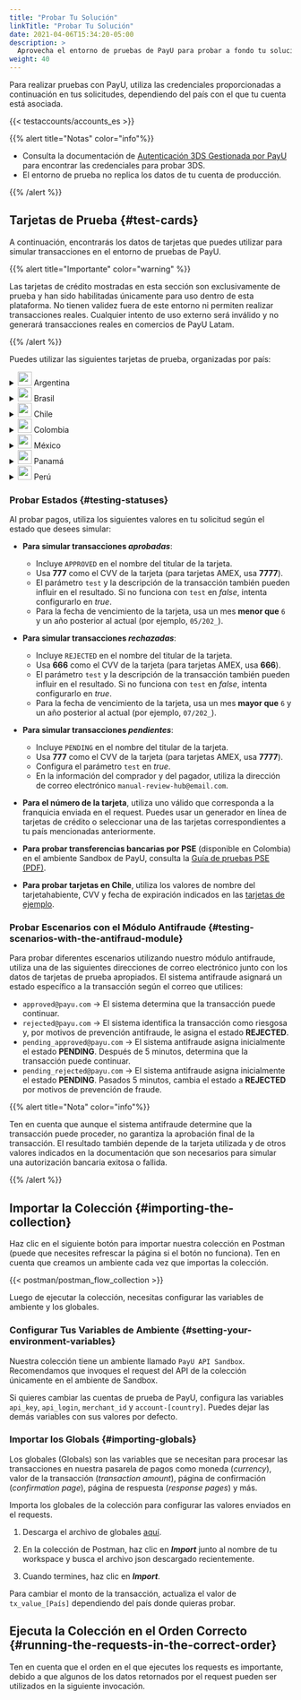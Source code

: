 ```yaml
---
title: "Probar Tu Solución"
linkTitle: "Probar Tu Solución"
date: 2021-04-06T15:34:20-05:00
description: >
  Aprovecha el entorno de pruebas de PayU para probar a fondo tu solución antes de pasar al entorno en producción, donde se realizan pagos y transacciones reales.
weight: 40
---
```

<script>
  function openTarget() {
    var hash = location.hash.substring(1);
    if(hash) {
      var details = document.getElementById(hash);
    } 
    if(details && details.tagName.toLowerCase() === 'details') {
      details.open = true;
      details.scrollIntoView(true);
    }
  }
  window.addEventListener('DOMContentLoaded', openTarget);
</script>

Para realizar pruebas con PayU, utiliza las credenciales proporcionadas a continuación en tus solicitudes, dependiendo del país con el que tu cuenta está asociada.  

{{< testaccounts/accounts_es >}}

{{% alert title="Notas" color="info"%}}

* Consulta la documentación de <a href="https://developers.payulatam.com/latam/es/docs/services/3dsauthentication/payu-handled-3ds-authentication.html#probar-la-autenticaci%C3%B3n-3ds" target="_blank">Autenticación 3DS Gestionada por PayU</a> para encontrar las credenciales para probar 3DS.
* El entorno de prueba no replica los datos de tu cuenta de producción.

{{% /alert %}}

## Tarjetas de Prueba {#test-cards}

A continuación, encontrarás los datos de tarjetas que puedes utilizar para simular transacciones en el entorno de pruebas de PayU.

{{% alert title="Importante" color="warning" %}}

Las tarjetas de crédito mostradas en esta sección son exclusivamente de prueba y han sido habilitadas únicamente para uso dentro de esta plataforma. No tienen validez fuera de este entorno ni permiten realizar transacciones reales. Cualquier intento de uso externo será inválido y no generará transacciones reales en comercios de PayU Latam.

{{% /alert %}}

Puedes utilizar las siguientes tarjetas de prueba, organizadas por país:

<details id="argentina">
<summary><img src="/assets/Argentina.png" width="25px"/> Argentina</summary>

| Tarjeta                           | Número                              |
|-----------------------------------|-------------------------------------|
| **Tarjeta de Crédito AMEX**       | 376414000000009                     |
| **Tarjeta de Crédito ARGENCARD**  | 5011050000000001                    |
| **Tarjeta de Crédito CABAL**      | 5896570000000008                    |
| **Tarjeta de Crédito CENCOSUD**   | 6034930000000005 - 5197670000000002 |
| **Tarjeta de Crédito DINERS**     | 36481400000006                      |
| **Tarjeta de Crédito MASTERCARD** | 5399090000000009                    |
| **Tarjeta de Crédito NARANJA**    | 5895620000000002                    |
| **Tarjeta de Crédito SHOPPING**   | 6034880000000051                    |
| **Tarjeta de Crédito VISA**       | 4850110000000000 - 4036820000000001 |
| **Tarjeta Débito VISA**           | 4517730000000000                    |

</details>
<details id="brazil">
<summary><img src="/assets/Brasil.png" width="25px"/> Brasil</summary>

| Tarjeta                   | Número                                   | Fecha de Expiración | CVV  | Tarjetahabiente |
|---------------------------|------------------------------------------|---------------------|------|---|
| **Tarjeta de Crédito AMEX**       | 371341553758128 | 2035/01 | 1234 |
| **Tarjeta de Crédito DINERS**     | 36490101441625 | 2035/01 | 123  |
| **Tarjeta de Crédito ELO**        | 4389351648020055  <br> 4389358876174389 | 2035/01 | 123  |
| **Tarjeta de Crédito HIPERCARD**  | 6062825624254001 | 2035/01 | 123  |
| **Tarjeta de Crédito MASTERCARD** | 5448280000000007 <br> 2223020000000005 <br> 2223000250000004 | 2035/01 | 123  |
| **Tarjeta de Débito MASTERCARD** | 5211588675821084 | 2035/01 | 777 o 666  | APPROVED o DECLINED |
| **Tarjeta de Crédito VISA**       | 4235647728025682 <br> 4895370010000005 | 2035/01 | 123  |
| **Tarjeta de Débito VISA** | 4245757666349685 | 2035/01 | 777 o 666  | APPROVED o DECLINED |

</details>
<details id="chile">
<summary><img src="/assets/Chile.png" width="25px"/> Chile</summary>

<table>
<thead>
  <tr>
    <th>Tarjeta</th>
    <th>Número</th>
    <th>Tarjetahabiente</th>
    <th>CVV</th>
    <th>Fecha de expiración</th>
  </tr>
</thead>
<tbody>
  <tr>
    <td><b>Tarjeta de crédito AMEX</b></td>
    <td>377825000000005</td>
    <td colspan="3" rowspan="2" style="vertical-align:middle"><a href="#testing-status">Utiliza los valores de prueba de acuerdo con el resultado esperado.</a></td>
  </tr>
  <tr>
    <td><b>Tarjeta de crédito DINERS</b></td>
    <td>36525200000002</td>
  </tr>
  <tr>
    <td><b>Tarjeta de crédito MASTERCARD</b></td>
    <td>5457210001000019</td>
    <td>BKN_DMC_001</td>
    <td>300</td>
    <td>12/25</td>
  </tr>
  <tr>
    <td><b>Tarjeta débito MASTERCARD</b></td>
    <td>5204730000001003</td>
    <td>BKN_MCS_001</td>
    <td>100</td>
    <td>12/25</td>
  </tr>
  <tr>
    <td><b>Tarjeta prepago MASTERCARD</b></td>
    <td>5185540320000012</td>
    <td>BKN_DMC_001</td>
    <td>001</td>
    <td>12/25</td>
  </tr>
  <tr>
    <td><b>Tarjeta de crédito VISA</b></td>
    <td>4761340000000035</td>
    <td>VISA_GLOBAL_3</td>
    <td>846</td>
    <td>12/27</td>
  </tr>
  <tr>
    <td><b>Tarjeta Internacional VISA</b></td>
    <td>4005520000000129</td>
    <td>VISA_ECOMMERCE_03</td>
    <td>921</td>
    <td>12/27</td>
  </tr>
  <tr>
    <td><b>Tarjeta débito VISA</b></td>
    <td>4761340000000050</td>
    <td>VISA_GLOBAL_5</td>
    <td>846</td>
    <td>12/27</td>
  </tr>
</tbody>
</table>

</details>
<details id="colombia">
<summary><img src="/assets/Colombia.png" width="25px"/> Colombia</summary>

| Tarjeta                           | Número                                                                |
|-----------------------------------|-----------------------------------------------------------------------|
| **Tarjeta de Crédito AMEX**       | 377813000000001 - 377847626810864 - 376402004977124 - 376414000000009 |
| **Tarjeta de Crédito CODENSA**    | 5907120000000009                                                      |
| **Tarjeta de Crédito CRM**        | 5282096712463427                                                      |
| **Tarjeta de Crédito DAVIVIENDA** | 5247081012761500                                                      |
| **Tarjeta de Crédito DINERS**     | 36032400000007 - 36032404150519 - 36032440201896                      |
| **Tarjeta de Crédito MASTERCARD** | 5471300000000003 - 5120697176068275                                   |
| **Tarjeta de Crédito NEQUI**      | 4093551018099251                                                      |
| **Tarjeta de Crédito VISA**       | 4097440000000004 - 4037997623271984 - 4111111111111111                |
| **Tarjeta Débito VISA**           | 4509420000000008                                                      |

</details>
<details id="mexico">
<summary><img src="/assets/Mexico.png" width="25px"/> México</summary>

| Tarjeta                           | Número                               |
|-----------------------------------|--------------------------------------|
| **Tarjeta de Crédito AMEX**       | 376675000000005                      |
| **Tarjeta de Crédito MASTERCARD** | 5491380000000001 - 5204740000002745  |
| **Tarjeta Débito MASTERCARD**     | 5256780000000007 - 5579220000000012  |
| **Tarjeta de Crédito VISA**       | 4268070000000002 - 4931580001642617 - 4147463011110059 - 4147463011110083 - 4265880000000007 |
| **Tarjeta Débito VISA**           | 4415490000000004                     |

</details>
<details id="panama">
<summary><img src="/assets/Panama.png" width="25px"/> Panamá</summary>

| Tarjeta                           | Número                               |
|-----------------------------------|--------------------------------------|
| **Tarjeta de Crédito MASTERCARD** | 5455040000000005                     |
| **Tarjeta de Crédito VISA**       | 4723030000000005                     |

</details>
<details id="peru">
<summary><img src="/assets/Peru.png" width="25px"/> Perú</summary>

| Tarjeta                           | Número                               |
|-----------------------------------|--------------------------------------|
| **Tarjeta de Crédito AMEX**       | 377753000000009                      |
| **Tarjeta de Crédito DINERS**     | 36239200000000                       |
| **Tarjeta de Crédito MASTERCARD** | 5491610000000001                     |
| **Tarjeta Débito MASTERCARD**     | 5236930000000003                     |
| **Tarjeta de Crédito VISA**       | 4907840000000005 - 4634010000000005  |
| **Tarjeta Débito VISA**           | 4557880000000004                     |

</details>

### Probar Estados {#testing-statuses}

Al probar pagos, utiliza los siguientes valores en tu solicitud según el estado que desees simular:

* **Para simular transacciones _aprobadas_**:
  - Incluye `APPROVED` en el nombre del titular de la tarjeta.
  - Usa **777** como el CVV de la tarjeta (para tarjetas AMEX, usa **7777**).
  - El parámetro `test` y la descripción de la transacción también pueden influir en el resultado. Si no funciona con `test` en _false_, intenta configurarlo en _true_.
  - Para la fecha de vencimiento de la tarjeta, usa un mes **menor que** `6` y un año posterior al actual (por ejemplo, `05/202_`).

* **Para simular transacciones _rechazadas_**:
  - Incluye `REJECTED` en el nombre del titular de la tarjeta.
  - Usa **666** como el CVV de la tarjeta (para tarjetas AMEX, usa **666**).
  - El parámetro `test` y la descripción de la transacción también pueden influir en el resultado. Si no funciona con `test` en _false_, intenta configurarlo en _true_.
  - Para la fecha de vencimiento de la tarjeta, usa un mes **mayor que** `6` y un año posterior al actual (por ejemplo, `07/202_`).

* **Para simular transacciones _pendientes_**:
  - Incluye `PENDING` en el nombre del titular de la tarjeta.
  - Usa **777** como el CVV de la tarjeta (para tarjetas AMEX, usa **7777**).
  - Configura el parámetro `test` en _true_.
  - En la información del comprador y del pagador, utiliza la dirección de correo electrónico `manual-review-hub@email.com`.

* **Para el número de la tarjeta**, utiliza uno válido que corresponda a la franquicia enviada en el request. Puedes usar un generador en línea de tarjetas de crédito o seleccionar una de las tarjetas correspondientes a tu país mencionadas anteriormente.

* **Para probar transferencias bancarias por PSE** (disponible en Colombia) en el ambiente Sandbox de PayU, consulta la [Guía de pruebas PSE (PDF)](/assets/pse-test-guide-v5-es.pdf).

* **Para probar tarjetas en Chile**, utiliza los valores de nombre del tarjetahabiente, CVV y fecha de expiración indicados en las <a href="#chile" id="linkcl" onclick="document.getElementById('chile').open = true;">tarjetas de ejemplo</a>.

### Probar Escenarios con el Módulo Antifraude {#testing-scenarios-with-the-antifraud-module}

Para probar diferentes escenarios utilizando nuestro módulo antifraude, utiliza una de las siguientes direcciones de correo electrónico junto con los datos de tarjetas de prueba apropiados. El sistema antifraude asignará un estado específico a la transacción según el correo que utilices:

- `approved@payu.com` → El sistema determina que la transacción puede continuar.
- `rejected@payu.com` → El sistema identifica la transacción como riesgosa y, por motivos de prevención antifraude, le asigna el estado **REJECTED**.
- `pending_approved@payu.com` → El sistema antifraude asigna inicialmente el estado **PENDING**. Después de 5 minutos, determina que la transacción puede continuar.
- `pending_rejected@payu.com` → El sistema antifraude asigna inicialmente el estado **PENDING**. Pasados 5 minutos, cambia el estado a **REJECTED** por motivos de prevención de fraude.

{{% alert title="Nota" color="info"%}}

Ten en cuenta que aunque el sistema antifraude determine que la transacción puede proceder, no garantiza la aprobación final de la transacción. El resultado también depende de la tarjeta utilizada y de otros valores indicados en la documentación que son necesarios para simular una autorización bancaria exitosa o fallida.

{{% /alert %}}

## Importar la Colección {#importing-the-collection}

Haz clic en el siguiente botón para importar nuestra colección en Postman (puede que necesites refrescar la página si el botón no funciona). Ten en cuenta que creamos un ambiente cada vez que importas la colección.

{{< postman/postman_flow_collection >}}
<br>

Luego de ejecutar la colección, necesitas configurar las variables de ambiente y los globales.

### Configurar Tus Variables de Ambiente {#setting-your-environment-variables}

Nuestra colección tiene un ambiente llamado `PayU API Sandbox`. Recomendamos que invoques el request del API de la colección únicamente en el ambiente de Sandbox.

Si quieres cambiar las cuentas de prueba de PayU, configura las variables `api_key`, `api_login`, `merchant_id` y `account-[country]`. Puedes dejar las demás variables con sus valores por defecto.

### Importar los Globals {#importing-globals}

Los globales (Globals) son las variables que se necesitan para procesar las transacciones en nuestra pasarela de pagos como moneda (_currency_), valor de la transacción (_transaction amount_), página de confirmación (_confirmation page_), página de respuesta (_response pages_) y más.

Importa los globales de la colección para configurar las valores enviados en el requests. 

1. Descarga el archivo de globales <a href="/assets/globals/PayU%20Latam.postman_globals.json" download>aquí</a>.

2. En la colección de Postman, haz clic en _**Import**_ junto al nombre de tu workspace y busca el archivo json descargado recientemente.

3. Cuando termines, haz clic en _**Import**_.

Para cambiar el monto de la transacción, actualiza el valor de `tx_value_[País]` dependiendo del país donde quieras probar.

## Ejecuta la Colección en el Orden Correcto {#running-the-requests-in-the-correct-order}

Ten en cuenta que el orden en el que ejecutes los requests es importante, debido a que algunos de los datos retornados por el request pueden ser utilizados en la siguiente invocación. 